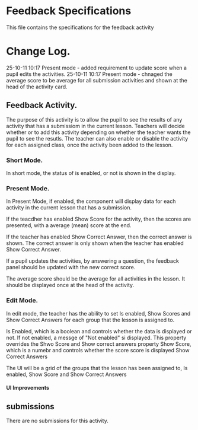 # Feedback Specifications
This file contains the specifications for the feedback activity

# Change Log.
25-10-11 10:17 Present mode - added requirement to update score when a pupil edits the activities.
25-10-11 10:17 Present mode - chnaged the average score to be average for all submission activities and shown at the head of the activity card.

## Feedback Activity.

The purpose of this activity is to allow the pupil to see the results of any activity that has a submissiom in the current lesson.  Teachers will decide whether or to add this activity depending on whether the teacher wants the pupil to see the resutls.  The teacher can also enable or disable the activity for each assigned class, once the activity  been added to the lesson.

### Short Mode.
In short mode, the status of is enabled, or not is shown in the display.  

### Present Mode.
In Present Mode, if enabled, the component will display data for each activity in the current lesson that has a submission.  

If the teacdher has enabled Show Score for the activity, then the scores are presented, with a average (mean) score at the end.

If the teacher has enabled Show Correct Answer, then the correct answer is shown.  The correct answer is only shown when the teacher has enabled Show Correct Answer.

If a pupil updates the activities, by answering a question, the feedback panel should be updated with the new correct score.  

The average score should be the average for all activities in the lesson.  It should be displayed once at the head of the activity.

### Edit Mode.

In edit mode, the teacher has the ability to set Is enabled, Show Scores and Show Correct Answers for each group that the lesson is assigned to.

Is Enabled, which is a boolean and controls whether the data is displayed or not.  If not enabled, a messge of "Not enabled" si displayed.  This property overrides the Shwo Score and Show correct answers property
Show Score, which is a numebr and controls whether the score score is displayed
Show Correct Answers

The UI will be a grid of the groups that the lesson has been assigned to, Is enabled, Show Score and Show Correct Answers

#### UI Improvements


## submissions
There are no submissions for this activity.
